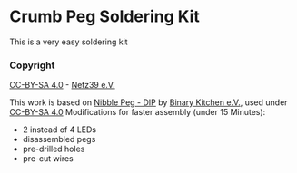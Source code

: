 # Crumb Peg Soldering Kit
This is a very easy soldering kit

### Copyright
[CC-BY-SA 4.0](https://creativecommons.org/licenses/by-sa/4.0/) - [Netz39 e.V.](http://www.netz39.de/)

This work is based on [Nibble Peg - DIP](https://github.com/Binary-Kitchen/SolderingTutorial/tree/master/NibblePegDIP) by [Binary Kitchen e.V.](https://www.binary-kitchen.de), used under [CC-BY-SA 4.0](https://creativecommons.org/licenses/by-sa/4.0/)
Modifications for faster assembly (under 15 Minutes):
- 2 instead of 4 LEDs
- disassembled pegs
- pre-drilled holes
- pre-cut wires
